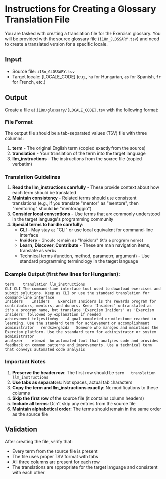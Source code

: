 # Instructions for Creating a Glossary Translation File

You are tasked with creating a translation file for the Exercism glossary. You will be provided with the source glossary file (`i18n_GLOSSARY.tsv`) and need to create a translated version for a specific locale.

## Input

- Source file: `i18n_GLOSSARY.tsv`
- Target locale: [LOCALE_CODE] (e.g., `hu` for Hungarian, `es` for Spanish, `fr` for French, etc.)

## Output

Create a file at `i18n/glossary/[LOCALE_CODE].tsv` with the following format:

### File Format

The output file should be a tab-separated values (TSV) file with three columns:

1. **term** - The original English term (copied exactly from the source)
2. **translation** - Your translation of the term into the target language
3. **llm_instructions** - The instructions from the source file (copied verbatim)

### Translation Guidelines

1. **Read the llm_instructions carefully** - These provide context about how each term should be translated
2. **Maintain consistency** - Related terms should use consistent translations (e.g., if you translate "mentor" as "mentore", then "mentoring" should be "mentoraggio")
3. **Consider local conventions** - Use terms that are commonly understood in the target language's programming community
4. **Special terms to handle carefully**:
   - **CLI** - May stay as "CLI" or use local equivalent for command-line interface
   - **Insiders** - Should remain as "Insiders" (it's a program name)
   - **Learn**, **Discover**, **Contribute** - These are main navigation items, translate as verbs
   - Technical terms (function, method, parameter, argument) - Use standard programming terminology in the target language

### Example Output (first few lines for Hungarian):

```tsv
term	translation	llm_instructions
CLI	CLI	The command-line interface tool used to download exercises and submit solutions. Keep as CLI or use the standard translation for command-line interface
Insiders	Insiders	Exercism Insiders is the rewards program for contributors, mentors, and donors. Keep 'Insiders' untranslated as it's a program name, but translate 'Exercism Insiders' as 'Exercism Insiders' followed by explanation if needed
achievement	teljesítmény	A goal completed or milestone reached in learning. Use the standard term for achievement or accomplishment
administrator	rendszergazda	Someone who manages and maintains the Exercism platform. Use the standard term for administrator or system administrator
analyzer	elemző	An automated tool that analyzes code and provides feedback on common patterns and improvements. Use a technical term that conveys automated code analysis
```

### Important Notes

1. **Preserve the header row**: The first row should be `term	translation	llm_instructions`
2. **Use tabs as separators**: Not spaces, actual tab characters
3. **Copy the term and llm_instructions exactly**: No modifications to these columns
4. **Skip the first row** of the source file (it contains column headers)
5. **Include all terms**: Don't skip any entries from the source file
6. **Maintain alphabetical order**: The terms should remain in the same order as the source file

## Validation

After creating the file, verify that:

- Every term from the source file is present
- The file uses proper TSV format with tabs
- All three columns are present for each row
- The translations are appropriate for the target language and consistent with each other
